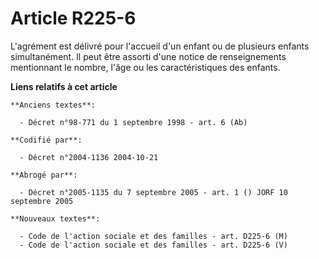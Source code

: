 # Article R225-6

L'agrément est délivré pour l'accueil d'un enfant ou de plusieurs enfants simultanément. Il peut être assorti d'une notice de
renseignements mentionnant le nombre, l'âge ou les caractéristiques des enfants.

**Liens relatifs à cet article**

	**Anciens textes**:

	  - Décret n°98-771 du 1 septembre 1998 - art. 6 (Ab)

	**Codifié par**:

	  - Décret n°2004-1136 2004-10-21

	**Abrogé par**:

	  - Décret n°2005-1135 du 7 septembre 2005 - art. 1 () JORF 10 septembre 2005

	**Nouveaux textes**:

	  - Code de l'action sociale et des familles - art. D225-6 (M)
	  - Code de l'action sociale et des familles - art. D225-6 (V)
